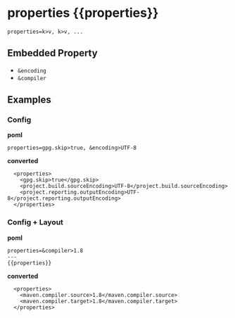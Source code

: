 # properties {{properties}}
```
properties=k>v, k>v, ...
```


## Embedded Property
- `&encoding`
- `&compiler`


## Examples
### Config
**poml**
```
properties=gpg.skip>true, &encoding>UTF-8
```

**converted**
```
  <properties>
    <gpg.skip>true</gpg.skip>
    <project.build.sourceEncoding>UTF-8</project.build.sourceEncoding>
    <project.reporting.outputEncoding>UTF-8</project.reporting.outputEncoding>
  </properties>
```

### Config + Layout
**poml**
```
properties=&compiler>1.8
---
{{properties}}
```

**converted**
```
  <properties>
    <maven.compiler.source>1.8</maven.compiler.source>
    <maven.compiler.target>1.8</maven.compiler.target>
  </properties>
```
